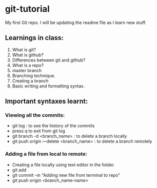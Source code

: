 # git-tutorial
My first Git repo. I will be updating the readme file as I learn new stuff.

## Learnings in class:
1. What is git?
2. What is github?
3. Differences between git and github?
4. What is a repo?
5. master branch
6. Branching technique.
7. Creating a branch
8. Basic writing and formatting syntax.

## Important syntaxes learnt:
### Viewing all the commits:
- git log : to see the history of the commits
- press q to exit from git log
- git branch -d <branch_name> : to delete a branch locally
- git push origin —delete <branch_name> : to delete a branch remotely 

### Adding a file from local to remote:
- Creating a file locally using text editor in the folder.
- git add <file-name>
- git commit -m "Adding new file from terminal to repo"
- git push origin <branch_name-name>
